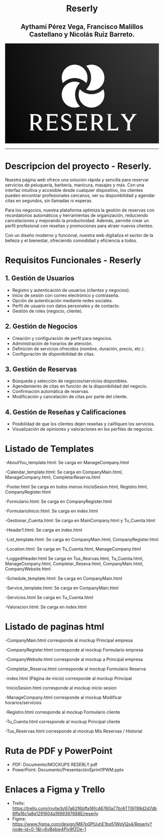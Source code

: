 <h1 align="center"> Reserly</h1>

<h2 align="center"> Aythami Pérez Vega, Francisco Malillos Castellano y Nicolás Ruiz Barreto.</h2>

<p align="center">
<img src="img-README/Reserly_Logo.png" alt="Reserly">
</p>

---

# Descripcion del proyecto - Reserly.

Nuestra página web ofrece una solución rápida y sencilla para reservar servicios de peluquería, barbería, manicura, masajes y más. Con una interfaz intuitiva y accesible desde cualquier dispositivo, los clientes pueden encontrar profesionales cercanos, ver su disponibilidad y agendar citas en segundos, sin llamadas ni esperas.

Para los negocios, nuestra plataforma optimiza la gestión de reservas con recordatorios automáticos y herramientas de organización, reduciendo cancelaciones y mejorando la productividad. Además, permite crear un perfil profesional con reseñas y promociones para atraer nuevos clientes.

Con un diseño moderno y funcional, nuestra web digitaliza el sector de la belleza y el bienestar, ofreciendo comodidad y eficiencia a todos.

# Requisitos Funcionales - Reserly

## 1. Gestión de Usuarios
- Registro y autenticación de usuarios (clientes y negocios).
- Inicio de sesión con correo electrónico y contraseña.
- Opción de autenticación mediante redes sociales.
- Perfil de usuario con datos personales y de contacto.
- Gestión de roles (negocio, cliente).

## 2. Gestión de Negocios
- Creación y configuración de perfil para negocios.
- Administración de horarios de atención.
- Definición de servicios ofrecidos (nombre, duración, precio, etc.).
- Configuración de disponibilidad de citas.

## 3. Gestión de Reservas
- Búsqueda y selección de negocios/servicios disponibles.
- Agendamiento de citas en función de la disponibilidad del negocio.
- Confirmación automática de reservas.
- Modificación y cancelación de citas por parte del cliente.

## 4. Gestión de Reseñas y Calificaciones
- Posibilidad de que los clientes dejen reseñas y califiquen los servicios.
- Visualización de opiniones y valoraciones en los perfiles de negocios.


# Listado de Templates 

-AboutYou_template.html:
  Se carga en ManageCompany.html
  
-Calendar_template.html:
  Se carga en CompanyMain.html, ManageCompany.html, CompletarReserva.html
  
-Footer.html
  Se carga en todos menos InicioSesion.html, Registro.html, CompanyRegister.html
  
-Formulario.html:
  Se carga en CompanyRegister.html
  
-FormularioInicio.html: 
  Se carga en index.html

-Gestionar_Cuenta.html:
  Se carga en MainCompany.html y Tu_Cuenta.html

-Header1.html:
  Se carga en index.html
  
-List_template.html:
  Se carga en CompanyMain.html, CompanyRegister.html
  
-Location.html:
  Se carga en Tu_Cuenta.html, ManageCompany.html

-LoggedHeader.html
  Se carga en Tus_Resrvas.html, Tu_Cuenta.html, ManageCompany.html, Completar_Reseva.html,        CompanyMain.html, CompanyWebsite.html
  
-Schedule_template.html:
  Se carga en CompanyMain.html

-Service_template.html:
  Se carga en CompanyMain.html
  
-Servicios.html
  Se carga en Tu_Cuenta.html

-Valoracion.html:
  Se carga en index.html
  
# Listado de paginas html

  -CompanyMain.html corresponde al mockup Principal empresa
  
  -CompanyRegister.html corresponde al mockup Formulario empresa
  
  -CompanyWebsite.html corresponde al mockup a Principal empresa
  
  -Completar_Reserva.html corresponde al mockup Formulario Reserva
  
  -index.html (Página de inicio) corresponde al mockup Principal
  
  -InicioSesion.html corresponde al mockup inicio sesion
  
  -ManageCompany.html corresponde al mockup Modificar horarios/servicios
  
  -Registro.html corresponde al mockup Formulario cliente
  
  -Tu_Cuenta.html corresponde al mockup Principal cliente
  
  -Tus_Reservas.html corresponde al mockup Mis Reservas / Historial

# Ruta de PDF y PowerPoint
- PDF: Documento/MOCKUPS RESERLY.pdf
- PowerPoint: Documento/PresentaciónSprint1PWM.pptx

# Enlaces a Figma y Trello
- Trello: https://trello.com/invite/b/67a62f6bffa16fc46760a77b/ATTI9789d2d7db6ffa16c1a8e1291604a1999397688E/reserly
- Figma: https://www.figma.com/design/M87p0PfJuhE1bq51WpVQs4/Reserly?node-id=0-1&t=6vBebie4Pjv9fZOe-1

  

